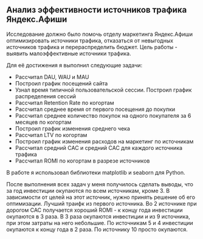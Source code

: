 ## Анализ эффективности источников трафика Яндекс.Афиши

Исследование должно было помочь отделу маркетинга Яндекс.Афиши оптимизировать источники трафика, отказаться от невыгодных источников трафика и перераспределить бюджет. Цель работы - выявить малоэффективные источники трафика.

Для её достижения я выполнил следующие задачи: 
-  Рассчитал DAU, WAU и MAU
-  Построил график посещений сайта 
-  Узнал время типичной пользовательской сессии. Построил график распределения сессий
-  Рассчитал Retention Rate по когортам 
-  Рассчитал среднее время от первого посещения до покупки 
-  Рассчитал среднее количество покупок на одного покупателя за 6 месяцев по когортам 
-  Построил график изменения среднего чека 
-  Рассчитал LTV по когортам 
-  Построил график изменения расходов на маркетинг по источникам
-  Рассчитал средний CAC и средний CAC для каждого источника трафика
-  Рассчитал ROMI по когортам в разрезе источников

В работе я использовал библиотеки matplotlib и seaborn для Python. 

После выполнения всех задач у меня получилось сделать выводы, что за год инвестиции окупаются по всем источникам, кроме 3. В зависимости от целей на этот источник, нужно принять решение об его оптимизации. Лучший траифк  из первого источника. Во 2 источнике при дорогом CAC получается хороший ROMI - к концу года инвестиции окупаются в 3 раза. В 3 раза окупаются инвестиции и из 9 источника, при этом затраты на него небольшие. По источникам 5 и 4 инвестиции окупаются к концу года в 2 раза. По источнику 10 просто окупаются.
